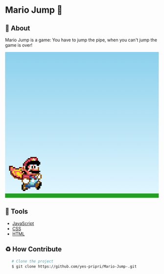 <h1> Mario Jump 🧡</h1>

 ## 📕 About 

 Mario Jump is a game: You have to jump the pipe, when you can't jump the game is over!

<img src="gif.gif">

  ## 🔨 Tools

 - [JavaScript](https://developer.mozilla.org/pt-BR/docs/Web/JavaScript)
 - [CSS](https://developer.mozilla.org/pt-BR/docs/Web/CSS)
 - [HTML](https://developer.mozilla.org/pt-BR/docs/Web/HTML)

 ## ♻️ How Contribute

 ```bash
    # Clone the project 
    $ git clone https://github.com/yes-pripri/Mario-Jump-.git
 ````
